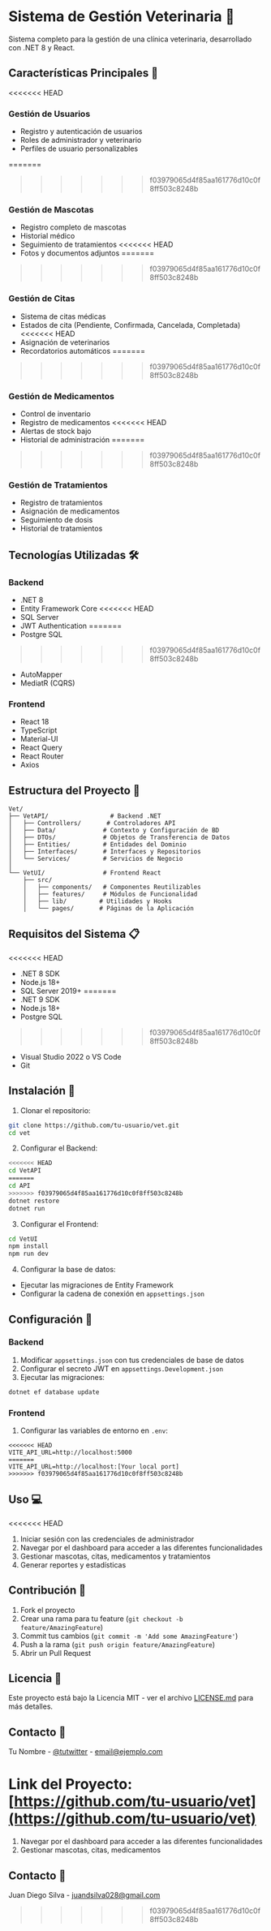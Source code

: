 # Sistema de Gestión Veterinaria 🏥

Sistema completo para la gestión de una clínica veterinaria, desarrollado con .NET 8 y React.

## Características Principales 🌟

<<<<<<< HEAD
### Gestión de Usuarios
- Registro y autenticación de usuarios
- Roles de administrador y veterinario
- Perfiles de usuario personalizables

=======
>>>>>>> f03979065d4f85aa161776d10c0f8ff503c8248b
### Gestión de Mascotas
- Registro completo de mascotas
- Historial médico
- Seguimiento de tratamientos
<<<<<<< HEAD
- Fotos y documentos adjuntos
=======
>>>>>>> f03979065d4f85aa161776d10c0f8ff503c8248b

### Gestión de Citas
- Sistema de citas médicas
- Estados de cita (Pendiente, Confirmada, Cancelada, Completada)
<<<<<<< HEAD
- Asignación de veterinarios
- Recordatorios automáticos
=======
>>>>>>> f03979065d4f85aa161776d10c0f8ff503c8248b

### Gestión de Medicamentos
- Control de inventario
- Registro de medicamentos
<<<<<<< HEAD
- Alertas de stock bajo
- Historial de administración
=======
>>>>>>> f03979065d4f85aa161776d10c0f8ff503c8248b

### Gestión de Tratamientos
- Registro de tratamientos
- Asignación de medicamentos
- Seguimiento de dosis
- Historial de tratamientos

## Tecnologías Utilizadas 🛠️

### Backend
- .NET 8
- Entity Framework Core
<<<<<<< HEAD
- SQL Server
- JWT Authentication
=======
- Postgre SQL
>>>>>>> f03979065d4f85aa161776d10c0f8ff503c8248b
- AutoMapper
- MediatR (CQRS)

### Frontend
- React 18
- TypeScript
- Material-UI
- React Query
- React Router
- Axios

## Estructura del Proyecto 📁

```
Vet/
├── VetAPI/                 # Backend .NET
│   ├── Controllers/       # Controladores API
│   ├── Data/             # Contexto y Configuración de BD
│   ├── DTOs/             # Objetos de Transferencia de Datos
│   ├── Entities/         # Entidades del Dominio
│   ├── Interfaces/       # Interfaces y Repositorios
│   └── Services/         # Servicios de Negocio
│
└── VetUI/                # Frontend React
    ├── src/
    │   ├── components/   # Componentes Reutilizables
    │   ├── features/     # Módulos de Funcionalidad
    │   ├── lib/         # Utilidades y Hooks
    │   └── pages/       # Páginas de la Aplicación
```

## Requisitos del Sistema 📋

<<<<<<< HEAD
- .NET 8 SDK
- Node.js 18+
- SQL Server 2019+
=======
- .NET 9 SDK
- Node.js 18+
- Postgre SQL
>>>>>>> f03979065d4f85aa161776d10c0f8ff503c8248b
- Visual Studio 2022 o VS Code
- Git

## Instalación 🚀

1. Clonar el repositorio:
```bash
git clone https://github.com/tu-usuario/vet.git
cd vet
```

2. Configurar el Backend:
```bash
<<<<<<< HEAD
cd VetAPI
=======
cd API
>>>>>>> f03979065d4f85aa161776d10c0f8ff503c8248b
dotnet restore
dotnet run
```

3. Configurar el Frontend:
```bash
cd VetUI
npm install
npm run dev
```

4. Configurar la base de datos:
- Ejecutar las migraciones de Entity Framework
- Configurar la cadena de conexión en `appsettings.json`

## Configuración 🔧

### Backend
1. Modificar `appsettings.json` con tus credenciales de base de datos
2. Configurar el secreto JWT en `appsettings.Development.json`
3. Ejecutar las migraciones:
```bash
dotnet ef database update
```

### Frontend
1. Configurar las variables de entorno en `.env`:
```
<<<<<<< HEAD
VITE_API_URL=http://localhost:5000
=======
VITE_API_URL=http://localhost:[Your local port]
>>>>>>> f03979065d4f85aa161776d10c0f8ff503c8248b
```

## Uso 💻

<<<<<<< HEAD
1. Iniciar sesión con las credenciales de administrador
2. Navegar por el dashboard para acceder a las diferentes funcionalidades
3. Gestionar mascotas, citas, medicamentos y tratamientos
4. Generar reportes y estadísticas

## Contribución 🤝

1. Fork el proyecto
2. Crear una rama para tu feature (`git checkout -b feature/AmazingFeature`)
3. Commit tus cambios (`git commit -m 'Add some AmazingFeature'`)
4. Push a la rama (`git push origin feature/AmazingFeature`)
5. Abrir un Pull Request

## Licencia 📄

Este proyecto está bajo la Licencia MIT - ver el archivo [LICENSE.md](LICENSE.md) para más detalles.

## Contacto 📧

Tu Nombre - [@tutwitter](https://twitter.com/tutwitter) - email@ejemplo.com

Link del Proyecto: [https://github.com/tu-usuario/vet](https://github.com/tu-usuario/vet) 
=======
1. Navegar por el dashboard para acceder a las diferentes funcionalidades
2. Gestionar mascotas, citas, medicamentos


## Contacto 📧

Juan Diego Silva - juandsilva028@gmail.com
>>>>>>> f03979065d4f85aa161776d10c0f8ff503c8248b
